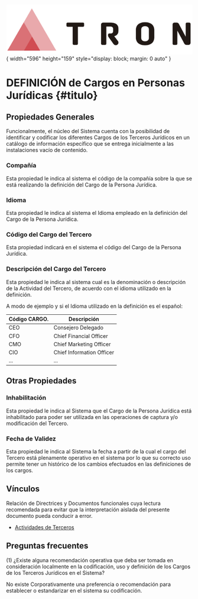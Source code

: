 ![Imagen LOGO](./00-Imagen/logo-TRON.png){ width="596" height="159" style="display: block; margin: 0 auto" }

# DEFINICIÓN de Cargos en Personas Jurídicas {#titulo}

## Propiedades Generales

Funcionalmente, el núcleo del Sistema cuenta con la posibilidad de identificar y codificar los diferentes Cargos de los Terceros Jurídicos en un catálogo de información específico que se entrega inicialmente a las instalaciones vacío de contenido.

### **Compañía**

Esta propiedad le indica al sistema el código de la compañía sobre la que se está realizando la definición del Cargo de la Persona Jurídica.

### **Idioma**

Esta propiedad le indica al sistema el Idioma empleado en la definición del Cargo de la Persona Jurídica.

### **Código del Cargo del Tercero**

Esta propiedad indicará en el sistema el código del Cargo de la Persona Jurídica. 

### **Descripción del Cargo del Tercero**

Esta propiedad le indica al sistema cual es la denominación o descripción de la Actividad del Tercero, de acuerdo con el idioma utilizado en la definición.

A modo de ejemplo y si el Idioma utilizado en la definición es el español:

| Código CARGO.             | Descripción               |
| -----------               | -----------               |
| CEO                       | Consejero Delegado        | 
| CFO                       | Chief Financial Officer   |
| CMO                       | Chief Marketing Officer   |
| CIO                       | Chief Information Officer |
| ...                       | ...                       |

## Otras Propiedades

### **Inhabilitación**

Esta propiedad le indica al Sistema que el Cargo de la Persona Jurídica está inhabilitado para poder ser utilizada en las operaciones de captura y/o modificación del Tercero.

### **Fecha de Validez**

Esta propiedad le indica al Sistema la fecha a partir de la cual el cargo del Tercero está plenamente operativo en el sistema por lo que su correcto uso permite tener un histórico de los cambios efectuados en las definiciones de los cargos.

## Vínculos

Relación de Directrices y Documentos funcionales cuya lectura recomendada para evitar que la interpretación aislada del presente documento pueda conducir a error.

- [Actividades de Terceros](./DEFINICION-de-Actividad.md#titulo)

## Preguntas frecuentes

(1) ¿Existe alguna recomendación operativa que deba ser tomada en consideración localmente en la codificación, uso y definición de los Cargos de los Terceros Jurídicos en el Sistema?

No existe Corporativamente una preferencia o recomendación para establecer o estandarizar en el sistema su codificación.

[Tabla TRON: DF_TPD_NWT_XX_PST_EMY]:<>